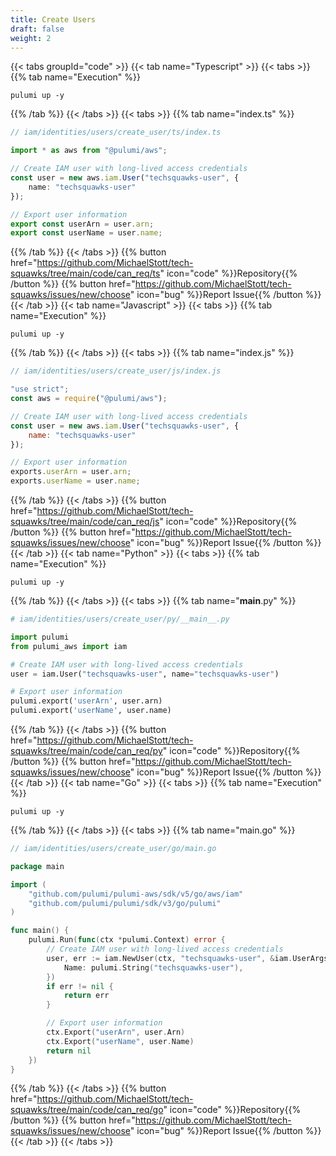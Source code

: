 ```yaml
---
title: Create Users
draft: false
weight: 2
---
```


{{< tabs groupId="code" >}}
{{< tab name="Typescript" >}}
{{< tabs >}}
{{% tab name="Execution" %}}
```
pulumi up -y
```
{{% /tab %}}
{{< /tabs >}}
{{< tabs >}}
{{% tab name="index.ts" %}}
```ts
// iam/identities/users/create_user/ts/index.ts

import * as aws from "@pulumi/aws";

// Create IAM user with long-lived access credentials
const user = new aws.iam.User("techsquawks-user", {
    name: "techsquawks-user"
});

// Export user information
export const userArn = user.arn;
export const userName = user.name;

```
{{% /tab %}}
{{< /tabs >}}
{{% button href="https://github.com/MichaelStott/tech-squawks/tree/main/code/can_req/ts" icon="code" %}}Repository{{% /button %}}
{{% button href="https://github.com/MichaelStott/tech-squawks/issues/new/choose" icon="bug" %}}Report Issue{{% /button %}}
{{< /tab >}}
{{< tab name="Javascript" >}}
{{< tabs >}}
{{% tab name="Execution" %}}
```
pulumi up -y
```
{{% /tab %}}
{{< /tabs >}}
{{< tabs >}}
{{% tab name="index.js" %}}
```js
// iam/identities/users/create_user/js/index.js

"use strict";
const aws = require("@pulumi/aws");

// Create IAM user with long-lived access credentials
const user = new aws.iam.User("techsquawks-user", {
    name: "techsquawks-user"
});

// Export user information
exports.userArn = user.arn;
exports.userName = user.name;

```
{{% /tab %}}
{{< /tabs >}}
{{% button href="https://github.com/MichaelStott/tech-squawks/tree/main/code/can_req/js" icon="code" %}}Repository{{% /button %}}
{{% button href="https://github.com/MichaelStott/tech-squawks/issues/new/choose" icon="bug" %}}Report Issue{{% /button %}}
{{< /tab >}}
{{< tab name="Python" >}}
{{< tabs >}}
{{% tab name="Execution" %}}
```
pulumi up -y
```
{{% /tab %}}
{{< /tabs >}}
{{< tabs >}}
{{% tab name="__main__.py" %}}
```py
# iam/identities/users/create_user/py/__main__.py

import pulumi
from pulumi_aws import iam

# Create IAM user with long-lived access credentials
user = iam.User("techsquawks-user", name="techsquawks-user")

# Export user information
pulumi.export('userArn', user.arn)
pulumi.export('userName', user.name)

```
{{% /tab %}}
{{< /tabs >}}
{{% button href="https://github.com/MichaelStott/tech-squawks/tree/main/code/can_req/py" icon="code" %}}Repository{{% /button %}}
{{% button href="https://github.com/MichaelStott/tech-squawks/issues/new/choose" icon="bug" %}}Report Issue{{% /button %}}
{{< /tab >}}
{{< tab name="Go" >}}
{{< tabs >}}
{{% tab name="Execution" %}}
```
pulumi up -y
```
{{% /tab %}}
{{< /tabs >}}
{{< tabs >}}
{{% tab name="main.go" %}}
```go
// iam/identities/users/create_user/go/main.go

package main

import (
	"github.com/pulumi/pulumi-aws/sdk/v5/go/aws/iam"
	"github.com/pulumi/pulumi/sdk/v3/go/pulumi"
)

func main() {
	pulumi.Run(func(ctx *pulumi.Context) error {
		// Create IAM user with long-lived access credentials
		user, err := iam.NewUser(ctx, "techsquawks-user", &iam.UserArgs{
			Name: pulumi.String("techsquawks-user"),
		})
		if err != nil {
			return err
		}

		// Export user information
		ctx.Export("userArn", user.Arn)
		ctx.Export("userName", user.Name)
		return nil
	})
}

```
{{% /tab %}}
{{< /tabs >}}
{{% button href="https://github.com/MichaelStott/tech-squawks/tree/main/code/can_req/go" icon="code" %}}Repository{{% /button %}}
{{% button href="https://github.com/MichaelStott/tech-squawks/issues/new/choose" icon="bug" %}}Report Issue{{% /button %}}
{{< /tab >}}
{{< /tabs >}}